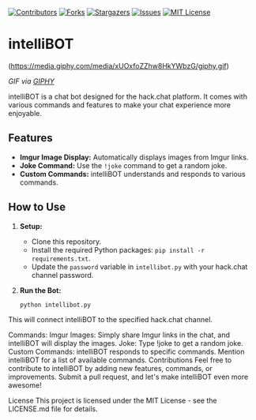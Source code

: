[![Contributors][contributors-shield]][contributors-url]
[![Forks][forks-shield]][forks-url]
[![Stargazers][stars-shield]][stars-url]
[![Issues][issues-shield]][issues-url]
[![MIT License][license-shield]][license-url]


# intelliBOT

(https://media.giphy.com/media/xUOxfoZZhw8HkYWbzG/giphy.gif)

*GIF via [GIPHY](https://giphy.com/gifs/art-code-python-xUOxfoZZhw8HkYWbzG)*



intelliBOT is a chat bot designed for the hack.chat platform. It comes with various commands and features to make your chat experience more enjoyable.

## Features

- **Imgur Image Display:** Automatically displays images from Imgur links.
- **Joke Command:** Use the `!joke` command to get a random joke.
- **Custom Commands:** intelliBOT understands and responds to various commands.

## How to Use

1. **Setup:**
   - Clone this repository.
   - Install the required Python packages: `pip install -r requirements.txt`.
   - Update the `password` variable in `intellibot.py` with your hack.chat channel password.

2. **Run the Bot:**
   ```bash
   python intellibot.py
This will connect intelliBOT to the specified hack.chat channel.

Commands:
Imgur Images: Simply share Imgur links in the chat, and intelliBOT will display the images.
Joke: Type !joke to get a random joke.
Custom Commands: intelliBOT responds to specific commands. Mention intelliBOT for a list of available commands.
Contributions
Feel free to contribute to intelliBOT by adding new features, commands, or improvements. Submit a pull request, and let's make intelliBOT even more awesome!

License
This project is licensed under the MIT License - see the LICENSE.md file for details.

<!-- MARKDOWN LINKS & IMAGES -->
<!-- https://www.markdownguide.org/basic-syntax/#reference-style-links -->
[contributors-shield]: https://img.shields.io/github/contributors/Muusy-inc/IntelliBot.svg?style=for-the-badge
[contributors-url]: https://github.com/Muusy-inc/IntelliBot/graphs/contributors
[forks-shield]: https://img.shields.io/github/forks/Muusy-inc/IntelliBot.svg?style=for-the-badge
[forks-url]: https://github.com/Muusy-inc/IntelliBot/network/members
[stars-shield]: https://img.shields.io/github/stars/Muusy-inc/IntelliBot.svg?style=for-the-badge
[stars-url]: https://github.com/Muusy-inc/IntelliBot/stargazers
[issues-shield]: https://img.shields.io/github/issues/Muusy-inc/IntelliBot.svg?style=for-the-badge
[issues-url]: https://github.com/Muusy-inc/IntelliBot/issues
[license-shield]: https://img.shields.io/github/license/Muusy-inc/IntelliBot.svg?style=for-the-badge
[license-url]: https://github.com/Muusy-inc/IntelliBot/blob/master/LICENSE.txt
[linkedin-shield]: https://img.shields.io/badge/-LinkedIn-black.svg?style=for-the-badge&logo=linkedin&colorB=555
[linkedin-url]: https://linkedin.com/in/linkedin_username
[product-screenshot]: images/screenshot.png
[Next.js]: https://img.shields.io/badge/next.js-000000?style=for-the-badge&logo=nextdotjs&logoColor=white
[Next-url]: https://nextjs.org/
[React.js]: https://img.shields.io/badge/React-20232A?style=for-the-badge&logo=react&logoColor=61DAFB
[React-url]: https://reactjs.org/
[Vue.js]: https://img.shields.io/badge/Vue.js-35495E?style=for-the-badge&logo=vuedotjs&logoColor=4FC08D
[Vue-url]: https://vuejs.org/
